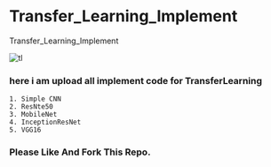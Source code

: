 # Transfer_Learning_Implement
Transfer_Learning_Implement

![tl](https://www.topbots.com/wp-content/uploads/2019/12/cover_transfer_learning_1600px_web.jpg)

### here i am upload all implement code for TransferLearning

    1. Simple CNN
    2. ResNte50
    3. MobileNet
    4. InceptionResNet
    5. VGG16

### Please Like And Fork This Repo.
